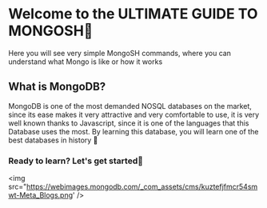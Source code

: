 

# Welcome to the ULTIMATE GUIDE TO MONGOSH👻

Here you will see very simple MongoSH commands, where you can understand what Mongo is like or how it works

## What is MongoDB?

MongoDB is one of the most demanded NOSQL databases on the market, since its ease makes it very
attractive and very comfortable to use, it is very well known thanks to Javascript, 
since it is one of the languages ​​that this Database uses the most. 
By learning this database, you will learn one of the best databases in history 🫣

### Ready to learn? Let's get started🚀


<img src="https://webimages.mongodb.com/_com_assets/cms/kuztefjfmcr54smwt-Meta_Blogs.png' />

